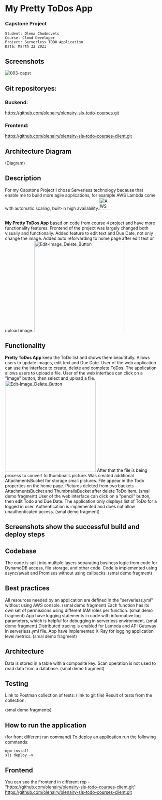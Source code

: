 

# My Pretty ToDos App
### Capstone Project
```
Student: Olena Chudnovets
Course: Cloud Developer
Project: Serverless TODO Application
Data: Marth 22 2021
```
## Screenshots
![003-capst](https://user-images.githubusercontent.com/67039993/112070107-d22e7480-8b4b-11eb-90fc-8b8ddc924cce.png)

## Git repositoryes: 

### Buckend:
https://github.com/olenairy/olenairy-sls-todo-courses.git

### Frontend:
https://github.com/olenairy/olenairy-sls-todo-courses-client.git

## Architecture Diagram
(Diagram)
## Description
For my Capstone Project I chose Serverless technology because that enable me to build more agile applications, for example AWS Lambda come with automatic scaling, built-in high availability.<img width="40" alt="AWS" src="https://user-images.githubusercontent.com/67039993/112070474-7f08f180-8b4c-11eb-9152-3b1ec7e9d22a.png">

</br><b>My Pretty ToDos App</b> based on code from course 4 project and have more functionality features. Frontend of the project was largely changed both visually and functionally. Added feature to edit text and Due Date, not only change the image. Added auto reforvarding to home page after edit text or upload image.
<img width="300" alt="Edit-Image_Delete_Button" src="https://user-images.githubusercontent.com/67039993/112070945-92688c80-8b4d-11eb-94c2-8c0fa045fe0f.png">

## Functionality
<b>Pretty ToDos App</b> keep the ToDo list and shows them beautifully. Allows users to update images, edit text and Due Date.
User of the web application can use the interface to create, delete and complete ToDos. The application allows users to upload a file. User of the web interface can click on a "image" button, then select and upload a file.
<img width="300" alt="Edit-Image_Delete_Button" src="https://user-images.githubusercontent.com/67039993/112071447-892bef80-8b4e-11eb-9689-51310f5de05a.png">
After that the file is being process to convert to thumbnails picture. Was created additional AttachmentsBucket for storage small pictures.  File appear in the Todo properties on the home page. Pictures deleted from two backets - AttachmentsBucket and ThumbnailsBucket after delete ToDo item. 
(smal demo fragment)
User of the web interface can click on a "pencil" button, then edit Todo and Due Date.
The application only displays list of ToDo for a logged in user. Authentication is implemented and does not allow unauthenticated access.
(smal demo fragment)

## Screenshots show the successful build and deploy steps

## Codebase
The code is split into multiple layers separating business logic from code for DynamoDB access, file storage, and other code. Code is implemented using async/await and Promises without using callbacks.
(smal demo fragment)
## Best practices
All resources needed by an application are defined in the "serverless.yml" without using AWS console. 
(smal demo fragment)
Each function has its own set of permissions using different IAM roles per function.
(smal demo fragment)
App have logging statements in code with informative log parameters, which is helpful for debugging in serverless environment.
(smal demo fragment)
Distributed tracing is enabled for Lambda and API Gateway in serverless.yml file. App have implemented X-Ray for logging application level metrics.
(smal demo fragment)
## Architecture
Data is stored in a table with a composite key. Scan operation is not used to read data from a database.
(smal demo fragment)
## Testing 
Link to Postman collection of tests:
(link to git file)
Result of tests from the collection:

(smal demo fragments)

## How to run the application
(for front different run command)
To deploy an application run the following commands:

```
npm install
sls deploy -v
```




## Frontend

You can see the Frontend in different rep -  
"https://github.com/olenairy/olenairy-sls-todo-courses-client.git" 
https://github.com/olenairy/olenairy-sls-todo-courses-client.git

